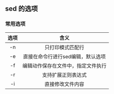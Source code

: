 ## sed 的选项

### 常用选项

| 选项 |                含义                |
| :--: | :--------------------------------: |
|  -n  |          只打印模式匹配行          |
|  -e  | 直接在命令行进行sed编辑，默认选项  |
|  -f  | 编辑动作保存在文件中，指定文件执行 |
|  -r  |         支持扩展正则表达式         |
|  -i  |          直接修改文件内容          |

